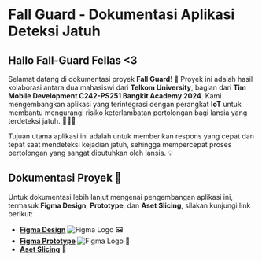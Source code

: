 # Fall Guard - Dokumentasi Aplikasi Deteksi Jatuh

## Hallo Fall-Guard Fellas <3

Selamat datang di dokumentasi proyek **Fall Guard**! 🎉 Proyek ini adalah hasil kolaborasi antara dua mahasiswi dari **Telkom University**, bagian dari **Tim Mobile Development C242-PS251 Bangkit Academy 2024**. Kami mengembangkan aplikasi yang terintegrasi dengan perangkat **IoT** untuk membantu mengurangi risiko keterlambatan pertolongan bagi lansia yang terdeteksi jatuh. 🚶‍♂️💥

Tujuan utama aplikasi ini adalah untuk memberikan respons yang cepat dan tepat saat mendeteksi kejadian jatuh, sehingga mempercepat proses pertolongan yang sangat dibutuhkan oleh lansia. 💡

## Dokumentasi Proyek 📑

Untuk dokumentasi lebih lanjut mengenai pengembangan aplikasi ini, termasuk **Figma Design**, **Prototype**, dan **Aset Slicing**, silakan kunjungi link berikut:

- [**Figma Design**](https://www.figma.com/design/q1uDRxX19evdjJmn932QBs/CAPSTONE-PROJECT?node-id=0-1&t=be0i8Vs616fyYv4V-1) ![Figma Logo](https://img.shields.io/badge/Figma-Design-blue?style=for-the-badge&logo=figma&logoColor=white) 🖼️
- [**Figma Prototype**](https://www.figma.com/proto/q1uDRxX19evdjJmn932QBs/CAPSTONE-PROJECT?node-id=18-615&node-type=canvas&t=dtOJ0fuKtYxkNb5E-1&scaling=min-zoom&content-scaling=fixed&page-id=0%3A1&starting-point-node-id=15%3A593) ![Figma Logo](https://img.shields.io/badge/Figma-Prototype-blue?style=for-the-badge&logo=figma&logoColor=white) 🚀
- [**Aset Slicing**](https://drive.google.com/drive/folders/1IEdn7bTztCLCTzpakqFCnUCU9llmJ7W2?usp=drive_link) 📂

